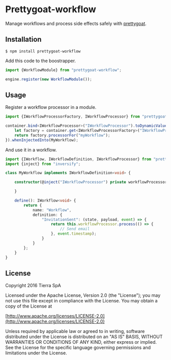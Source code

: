 # Prettygoat-workflow

Manage workflows and process side effects safely with [prettygoat](https://github.com/tierratelematics/prettygoat).

## Installation

`
$ npm install prettygoat-workflow
`

Add this code to the boostrapper.

```typescript
import {WorkflowModule} from "prettygoat-workflow";

engine.register(new WorkflowModule());
```

## Usage

Register a workflow processor in a module.

```typescript
import {IWorkflowProcessorFactory, IWorkflowProcessor} from "prettygoat-workflow";

container.bind<IWorkflowProcessor>("IWorkflowProcessor").toDynamicValue(() => {
    let factory = container.get<IWorkflowProcessorFactory>("IWorkflowProcessorFactory");
    return factory.processorFor("myWorkflow");
}).whenInjectedInto(MyWorkflow);
```

And use it in a workflow.

```typescript
import {IWorkflow, IWorkflowDefinition, IWorkflowProcessor} from "prettygoat-workflow";
import {inject} from "inversify";

class MyWorkflow implements IWorkflowDefinition<void> {

    constructor(@inject("IWorkflowProcessor") private workflowProcessor: IWorkflowProcessor) {

    }

    define(): IWorkflow<void> {
        return {
            name: "Workflow",
            definition: {
                "InvitationSent": (state, payload, event) => {
                    return this.workflowProcessor.process(() => {
                        // Send email
                    }, event.timestamp);
                }
            }
        };
    }
}
```

## License

Copyright 2016 Tierra SpA

Licensed under the Apache License, Version 2.0 (the "License");
you may not use this file except in compliance with the License.
You may obtain a copy of the License at

[http://www.apache.org/licenses/LICENSE-2.0](http://www.apache.org/licenses/LICENSE-2.0)

Unless required by applicable law or agreed to in writing, software
distributed under the License is distributed on an "AS IS" BASIS,
WITHOUT WARRANTIES OR CONDITIONS OF ANY KIND, either express or implied.
See the License for the specific language governing permissions and
limitations under the License.
